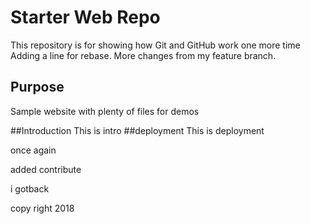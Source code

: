 # Starter Web Repo

This repository is for showing how Git and GitHub work
one more time  Adding a line for rebase. More changes from my feature branch.
## Purpose

Sample website with plenty of files for demos

##Introduction
This is intro
##deployment
This is deployment

once again

added contribute

i gotback

copy right 2018
